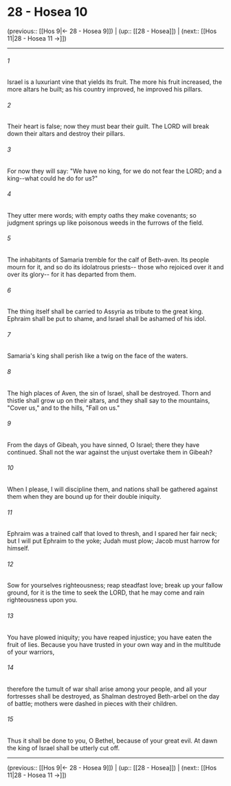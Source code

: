 # 28 - Hosea 10

(previous:: [[Hos 9|← 28 - Hosea 9]]) | (up:: [[28 - Hosea]]) | (next:: [[Hos 11|28 - Hosea 11 →]])

***


###### 1 
Israel is a luxuriant vine that yields its fruit. The more his fruit increased, the more altars he built; as his country improved, he improved his pillars. 

###### 2 
Their heart is false; now they must bear their guilt. The LORD will break down their altars and destroy their pillars. 

###### 3 
For now they will say: "We have no king, for we do not fear the LORD; and a king--what could he do for us?" 

###### 4 
They utter mere words; with empty oaths they make covenants; so judgment springs up like poisonous weeds in the furrows of the field. 

###### 5 
The inhabitants of Samaria tremble for the calf of Beth-aven. Its people mourn for it, and so do its idolatrous priests-- those who rejoiced over it and over its glory-- for it has departed from them. 

###### 6 
The thing itself shall be carried to Assyria as tribute to the great king. Ephraim shall be put to shame, and Israel shall be ashamed of his idol. 

###### 7 
Samaria's king shall perish like a twig on the face of the waters. 

###### 8 
The high places of Aven, the sin of Israel, shall be destroyed. Thorn and thistle shall grow up on their altars, and they shall say to the mountains, "Cover us," and to the hills, "Fall on us." 

###### 9 
From the days of Gibeah, you have sinned, O Israel; there they have continued. Shall not the war against the unjust overtake them in Gibeah? 

###### 10 
When I please, I will discipline them, and nations shall be gathered against them when they are bound up for their double iniquity. 

###### 11 
Ephraim was a trained calf that loved to thresh, and I spared her fair neck; but I will put Ephraim to the yoke; Judah must plow; Jacob must harrow for himself. 

###### 12 
Sow for yourselves righteousness; reap steadfast love; break up your fallow ground, for it is the time to seek the LORD, that he may come and rain righteousness upon you. 

###### 13 
You have plowed iniquity; you have reaped injustice; you have eaten the fruit of lies. Because you have trusted in your own way and in the multitude of your warriors, 

###### 14 
therefore the tumult of war shall arise among your people, and all your fortresses shall be destroyed, as Shalman destroyed Beth-arbel on the day of battle; mothers were dashed in pieces with their children. 

###### 15 
Thus it shall be done to you, O Bethel, because of your great evil. At dawn the king of Israel shall be utterly cut off.

***

(previous:: [[Hos 9|← 28 - Hosea 9]]) | (up:: [[28 - Hosea]]) | (next:: [[Hos 11|28 - Hosea 11 →]])
